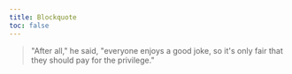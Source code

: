 ```yaml
---
title: Blockquote
toc: false
---
```



> "After all," he said, "everyone enjoys a good joke, so it's only fair that they should pay for the privilege."
